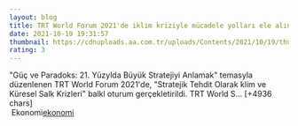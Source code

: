 ```yaml
--- 
layout: blog
title: TRT World Forum 2021'de iklim kriziyle mücadele yolları ele alındı
date: 2021-10-19 19:31:57
thumbnail: https://cdnuploads.aa.com.tr/uploads/Contents/2021/10/19/thumbs_b_c_e0edafc6ef6b575cffa8ea21579f0f7d.jpg?v=234524
rating: 3
---
```

"Güç ve Paradoks: 21. Yüzylda Büyük Stratejiyi Anlamak" temasyla düzenlenen TRT World Forum 2021'de, "Stratejik Tehdit Olarak klim ve Küresel Salk Krizleri" balkl oturum gerçekletirildi.
TRT World S… [+4936 chars]</br>&nbsp;Ekonomi<a href="Ekonomi">ekonomi</a>